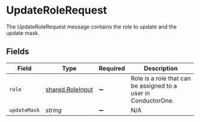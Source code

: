 # UpdateRoleRequest

The UpdateRoleRequest message contains the role to update and the update mask.


## Fields

| Field                                                          | Type                                                           | Required                                                       | Description                                                    |
| -------------------------------------------------------------- | -------------------------------------------------------------- | -------------------------------------------------------------- | -------------------------------------------------------------- |
| `role`                                                         | [shared.RoleInput](../../../sdk/models/shared/roleinput.md)    | :heavy_minus_sign:                                             | Role is a role that can be assigned to a user in ConductorOne. |
| `updateMask`                                                   | *string*                                                       | :heavy_minus_sign:                                             | N/A                                                            |